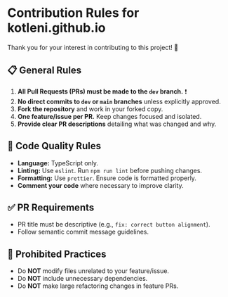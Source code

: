 # Contribution Rules for kotleni.github.io
Thank you for your interest in contributing to this project! 🚀

## 📋 General Rules
1. **All Pull Requests (PRs) must be made to the `dev` branch.** ❗
2. **No direct commits to `dev` or `main` branches** unless explicitly approved.
3. **Fork the repository** and work in your forked copy.
4. **One feature/issue per PR.** Keep changes focused and isolated.
5. **Provide clear PR descriptions** detailing what was changed and why.

## 🧹 Code Quality Rules
- **Language:** TypeScript only.
- **Linting:** Use `eslint`. Run `npm run lint` before pushing changes.
- **Formatting:** Use `prettier`. Ensure code is formatted properly.
- **Comment your code** where necessary to improve clarity.

## ✅ PR Requirements
[//]: # (- PRs must pass all CI checks.)
[//]: # (- Include relevant tests for new features or bug fixes.)
- PR title must be descriptive (e.g., `fix: correct button alignment`).
- Follow semantic commit message guidelines.

## 🚫 Prohibited Practices
- Do **NOT** modify files unrelated to your feature/issue.
- Do **NOT** include unnecessary dependencies.
- Do **NOT** make large refactoring changes in feature PRs.


